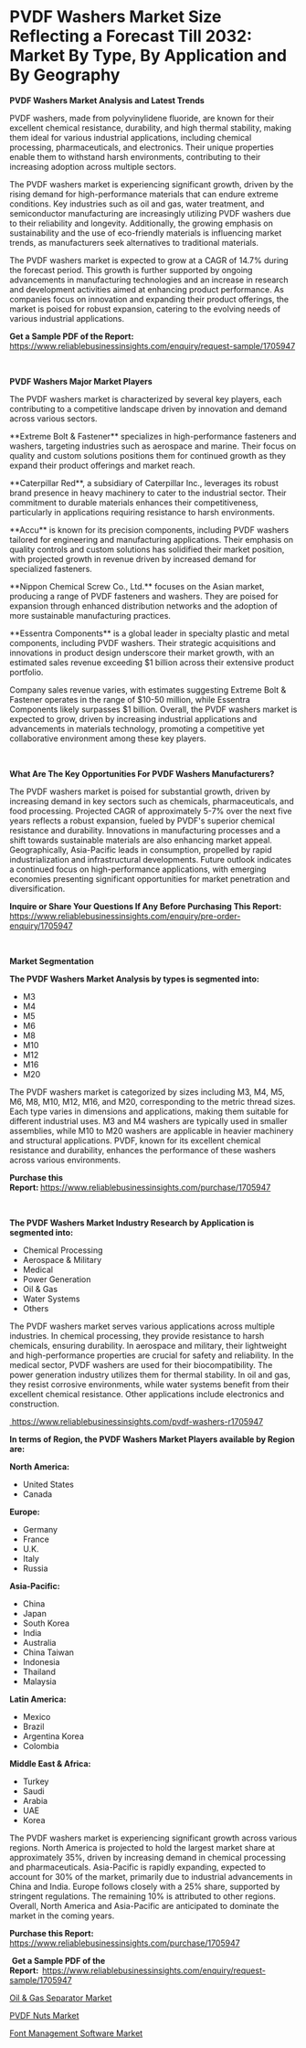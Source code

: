 <p><h1>PVDF Washers Market Size Reflecting a Forecast Till 2032: Market By Type, By Application and By Geography</h1></p><p><strong>PVDF Washers Market Analysis and Latest Trends</strong></p>
<p><p>PVDF washers, made from polyvinylidene fluoride, are known for their excellent chemical resistance, durability, and high thermal stability, making them ideal for various industrial applications, including chemical processing, pharmaceuticals, and electronics. Their unique properties enable them to withstand harsh environments, contributing to their increasing adoption across multiple sectors.</p><p>The PVDF washers market is experiencing significant growth, driven by the rising demand for high-performance materials that can endure extreme conditions. Key industries such as oil and gas, water treatment, and semiconductor manufacturing are increasingly utilizing PVDF washers due to their reliability and longevity. Additionally, the growing emphasis on sustainability and the use of eco-friendly materials is influencing market trends, as manufacturers seek alternatives to traditional materials.</p><p>The PVDF washers market is expected to grow at a CAGR of 14.7% during the forecast period. This growth is further supported by ongoing advancements in manufacturing technologies and an increase in research and development activities aimed at enhancing product performance. As companies focus on innovation and expanding their product offerings, the market is poised for robust expansion, catering to the evolving needs of various industrial applications.</p></p>
<p><strong>Get a Sample PDF of the Report:&nbsp;</strong> <a href="https://www.reliablebusinessinsights.com/enquiry/request-sample/1705947?utm_campaign=100&utm_medium=2&utm_source=Github&utm_content=ia&utm_term=10012025&utm_id=pvdf-washers">https://www.reliablebusinessinsights.com/enquiry/request-sample/1705947</a></p>
<p>&nbsp;</p>
<p><strong>PVDF Washers Major Market Players</strong></p>
<p><p>The PVDF washers market is characterized by several key players, each contributing to a competitive landscape driven by innovation and demand across various sectors. </p><p>**Extreme Bolt & Fastener** specializes in high-performance fasteners and washers, targeting industries such as aerospace and marine. Their focus on quality and custom solutions positions them for continued growth as they expand their product offerings and market reach.</p><p>**Caterpillar Red**, a subsidiary of Caterpillar Inc., leverages its robust brand presence in heavy machinery to cater to the industrial sector. Their commitment to durable materials enhances their competitiveness, particularly in applications requiring resistance to harsh environments.</p><p>**Accu** is known for its precision components, including PVDF washers tailored for engineering and manufacturing applications. Their emphasis on quality controls and custom solutions has solidified their market position, with projected growth in revenue driven by increased demand for specialized fasteners.</p><p>**Nippon Chemical Screw Co., Ltd.** focuses on the Asian market, producing a range of PVDF fasteners and washers. They are poised for expansion through enhanced distribution networks and the adoption of more sustainable manufacturing practices.</p><p>**Essentra Components** is a global leader in specialty plastic and metal components, including PVDF washers. Their strategic acquisitions and innovations in product design underscore their market growth, with an estimated sales revenue exceeding $1 billion across their extensive product portfolio.</p><p>Company sales revenue varies, with estimates suggesting Extreme Bolt & Fastener operates in the range of $10-50 million, while Essentra Components likely surpasses $1 billion. Overall, the PVDF washers market is expected to grow, driven by increasing industrial applications and advancements in materials technology, promoting a competitive yet collaborative environment among these key players.</p></p>
<p>&nbsp;</p>
<p><strong>What Are The Key Opportunities For PVDF Washers Manufacturers?</strong></p>
<p><p>The PVDF washers market is poised for substantial growth, driven by increasing demand in key sectors such as chemicals, pharmaceuticals, and food processing. Projected CAGR of approximately 5-7% over the next five years reflects a robust expansion, fueled by PVDF's superior chemical resistance and durability. Innovations in manufacturing processes and a shift towards sustainable materials are also enhancing market appeal. Geographically, Asia-Pacific leads in consumption, propelled by rapid industrialization and infrastructural developments. Future outlook indicates a continued focus on high-performance applications, with emerging economies presenting significant opportunities for market penetration and diversification.</p></p>
<p><strong>Inquire or Share Your Questions If Any Before Purchasing This Report:</strong> <a href="https://www.reliablebusinessinsights.com/enquiry/pre-order-enquiry/1705947?utm_campaign=100&utm_medium=2&utm_source=Github&utm_content=ia&utm_term=10012025&utm_id=pvdf-washers">https://www.reliablebusinessinsights.com/enquiry/pre-order-enquiry/1705947</a></p>
<p>&nbsp;</p>
<p><strong>Market Segmentation</strong></p>
<p><strong>The PVDF Washers Market Analysis by types is segmented into:</strong></p>
<p><ul><li>M3</li><li>M4</li><li>M5</li><li>M6</li><li>M8</li><li>M10</li><li>M12</li><li>M16</li><li>M20</li></ul></p>
<p><p>The PVDF washers market is categorized by sizes including M3, M4, M5, M6, M8, M10, M12, M16, and M20, corresponding to the metric thread sizes. Each type varies in dimensions and applications, making them suitable for different industrial uses. M3 and M4 washers are typically used in smaller assemblies, while M10 to M20 washers are applicable in heavier machinery and structural applications. PVDF, known for its excellent chemical resistance and durability, enhances the performance of these washers across various environments.</p></p>
<p><strong>Purchase this Report:&nbsp;</strong><a href="https://www.reliablebusinessinsights.com/purchase/1705947?utm_campaign=100&utm_medium=2&utm_source=Github&utm_content=ia&utm_term=10012025&utm_id=pvdf-washers">https://www.reliablebusinessinsights.com/purchase/1705947</a></p>
<p>&nbsp;</p>
<p><strong>The PVDF Washers Market Industry Research by Application is segmented into:</strong></p>
<p><ul><li>Chemical Processing</li><li>Aerospace & Military</li><li>Medical</li><li>Power Generation</li><li>Oil & Gas</li><li>Water Systems</li><li>Others</li></ul></p>
<p><p>The PVDF washers market serves various applications across multiple industries. In chemical processing, they provide resistance to harsh chemicals, ensuring durability. In aerospace and military, their lightweight and high-performance properties are crucial for safety and reliability. In the medical sector, PVDF washers are used for their biocompatibility. The power generation industry utilizes them for thermal stability. In oil and gas, they resist corrosive environments, while water systems benefit from their excellent chemical resistance. Other applications include electronics and construction.</p></p>
<p><a href="https://www.reliablebusinessinsights.com/pvdf-washers-r1705947?utm_campaign=100&utm_medium=2&utm_source=Github&utm_content=ia&utm_term=10012025&utm_id=pvdf-washers">&nbsp;https://www.reliablebusinessinsights.com/pvdf-washers-r1705947</a></p>
<p><strong>In terms of Region, the PVDF Washers Market Players available by Region are:</strong></p>
<p>
    <p> <strong> North America: </strong>
        <ul>
            <li>United States</li>
            <li>Canada</li>
        </ul>
        </p> 
    <p> <strong> Europe: </strong>
        <ul>
            <li>Germany</li>
            <li>France</li>
            <li>U.K.</li>
            <li>Italy</li>
            <li>Russia</li>
        </ul>
        </p> 
    <p> <strong> Asia-Pacific: </strong>
        <ul>
            <li>China</li>
            <li>Japan</li>
            <li>South Korea</li>
            <li>India</li>
            <li>Australia</li>
            <li>China Taiwan</li>
            <li>Indonesia</li>
            <li>Thailand</li>
            <li>Malaysia</li>
        </ul>
        </p> 
    <p> <strong> Latin America: </strong>
        <ul>
            <li>Mexico</li>
            <li>Brazil</li>
            <li>Argentina Korea</li>
            <li>Colombia</li>
        </ul>
        </p> 
    <p> <strong> Middle East & Africa: </strong>
        <ul>
            <li>Turkey</li>
            <li>Saudi</li>
            <li>Arabia</li>
            <li>UAE</li>
            <li>Korea</li>
        </ul>
    </p>
    </p>
<p><p>The PVDF washers market is experiencing significant growth across various regions. North America is projected to hold the largest market share at approximately 35%, driven by increasing demand in chemical processing and pharmaceuticals. Asia-Pacific is rapidly expanding, expected to account for 30% of the market, primarily due to industrial advancements in China and India. Europe follows closely with a 25% share, supported by stringent regulations. The remaining 10% is attributed to other regions. Overall, North America and Asia-Pacific are anticipated to dominate the market in the coming years.</p></p>
<p><strong>Purchase this Report: </strong><a href="https://www.reliablebusinessinsights.com/purchase/1705947?utm_campaign=100&utm_medium=2&utm_source=Github&utm_content=ia&utm_term=10012025&utm_id=pvdf-washers">https://www.reliablebusinessinsights.com/purchase/1705947</a></p>
<p>&nbsp;<strong>Get a Sample PDF of the Report:&nbsp;&nbsp;</strong><a href="https://www.reliablebusinessinsights.com/enquiry/request-sample/1705947?utm_campaign=100&utm_medium=2&utm_source=Github&utm_content=ia&utm_term=10012025&utm_id=pvdf-washers">https://www.reliablebusinessinsights.com/enquiry/request-sample/1705947</a></p>
<p><strong></strong></p>
<p><p><a href="https://github.com/lvaill871987/Market-Research-Report-List-1/blob/main/oil-gas-separator-market.md?utm_campaign=100&utm_medium=2&utm_source=Github&utm_content=ia&utm_term=10012025&utm_id=pvdf-washers">Oil & Gas Separator Market</a></p><p><a href="https://github.com/klaassenmackenzie6/Market-Research-Report-List-1/blob/main/pvdf-nuts-market.md?utm_campaign=100&utm_medium=2&utm_source=Github&utm_content=ia&utm_term=10012025&utm_id=pvdf-washers">PVDF Nuts Market</a></p><p><a href="https://github.com/tanekacalderon743/Market-Research-Report-List-1/blob/main/font-management-software-market.md?utm_campaign=100&utm_medium=2&utm_source=Github&utm_content=ia&utm_term=10012025&utm_id=pvdf-washers">Font Management Software Market</a></p></p>